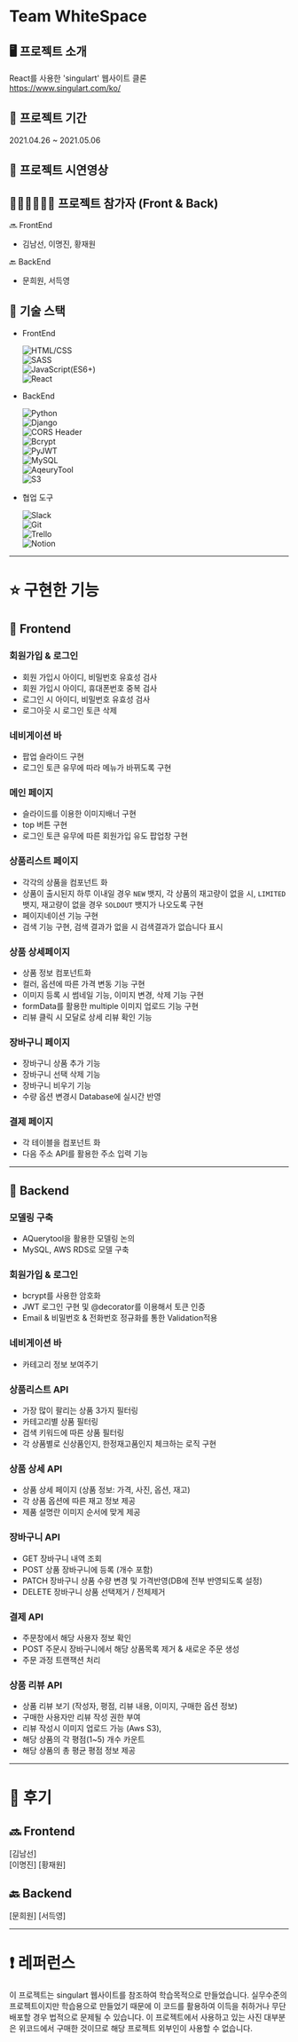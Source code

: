 # Team WhiteSpace

## 🖥 프로젝트 소개

React를 사용한 'singulart' 웹사이트 클론  
https://www.singulart.com/ko/

## 📅 프로젝트 기간

2021.04.26 ~ 2021.05.06

## 🎥 프로젝트 시연영상


## 👩🏻‍💻🧑🏻‍💻 프로젝트 참가자 (Front & Back)

🔜 FrontEnd

- 김남선, 이명진, 황재원

🔙 BackEnd

- 문희원, 서득영

## 🔧 기술 스택

- FrontEnd

  ![HTML/CSS](https://img.shields.io/badge/-HTML/CSS-E44D26)  
  ![SASS](https://img.shields.io/badge/-SASS-ff69b4)  
  ![JavaScript(ES6+)](<https://img.shields.io/badge/-JavaScript(ES6%2B)-F0DB4D>)  
  ![React](https://img.shields.io/badge/-React-blue)

- BackEnd

  ![Python](https://img.shields.io/badge/-Python-376FA0)  
  ![Django](https://img.shields.io/badge/-Django-043829)  
  ![CORS Header](<https://img.shields.io/badge/-CORS Header-F0DB4D>)  
  ![Bcrypt](https://img.shields.io/badge/-Bcrypt-2A334C)  
  ![PyJWT](https://img.shields.io/badge/-PyJWT-black)  
  ![MySQL](https://img.shields.io/badge/-MySQL-DD8A00)  
  ![AqeuryTool](https://img.shields.io/badge/-AqeuryTool-6A9CA7)  
  ![S3](https://img.shields.io/badge/-S3-DA5041)

- 협업 도구

  ![Slack](https://img.shields.io/badge/-Slack-D91D57)  
  ![Git](https://img.shields.io/badge/-Git-black)  
  ![Trello](https://img.shields.io/badge/-Trello-036AA7) <br>
  ![Notion](https://img.shields.io/badge/-Notion-000000)  

---

# ⭐️ 구현한 기능

## 🌱 Frontend

### 회원가입 & 로그인

- 회원 가입시 아이디, 비밀번호 유효성 검사
- 회원 가입시 아이디, 휴대폰번호 중복 검사
- 로그인 시 아이디, 비밀번호 유효성 검사
- 로그아웃 시 로그인 토큰 삭제

### 네비게이션 바

- 팝업 슬라이드 구현
- 로그인 토큰 유무에 따라 메뉴가 바뀌도록 구현

### 메인 페이지

- 슬라이드를 이용한 이미지배너 구현
- top 버튼 구현
- 로그인 토큰 유무에 따른 회원가입 유도 팝업창 구현

### 상품리스트 페이지

- 각각의 상품을 컴포넌트 화
- 상품이 출시된지 하루 이내일 경우 `NEW` 뱃지, 각 상품의 재고량이 없을 시, `LIMITED` 뱃지, 재고량이 없을 경우 `SOLDOUT` 뱃지가 나오도록 구현
- 페이지네이션 기능 구현
- 검색 기능 구현, 검색 결과가 없을 시 검색결과가 없습니다 표시

### 상품 상세페이지

- 상품 정보 컴포넌트화
- 컬러, 옵션에 따른 가격 변동 기능 구현
- 이미지 등록 시 썸네일 기능, 이미지 변경, 삭제 기능 구현
- formData를 활용한 multiple 이미지 업로드 기능 구현
- 리뷰 클릭 시 모달로 상세 리뷰 확인 기능

### 장바구니 페이지

- 장바구니 상품 추가 기능
- 장바구니 선택 삭제 기능
- 장바구니 비우기 기능
- 수량 옵션 변경시 Database에 실시간 반영

### 결제 페이지

- 각 테이블을 컴포넌트 화
- 다음 주소 API를 활용한 주소 입력 기능

---

## 🌱 Backend

### 모델링 구축

- AQuerytool을 활용한 모델링 논의
- MySQL, AWS RDS로 모델 구축

### 회원가입 & 로그인

- bcrypt를 사용한 암호화
- JWT 로그인 구현 및 @decorator를 이용해서 토큰 인증
- Email & 비밀번호 & 전화번호 정규화를 통한 Validation적용

### 네비게이션 바

- 카테고리 정보 보여주기

### 상품리스트 API

- 가장 많이 팔리는 상품 3가지 필터링
- 카테고리별 상품 필터링
- 검색 키워드에 따른 상품 필터링
- 각 상품별로 신상품인지, 한정재고품인지 체크하는 로직 구현

### 상품 상세 API

- 상품 상세 페이지 (상품 정보: 가격, 사진, 옵션, 재고)
- 각 상품 옵션에 따른 재고 정보 제공
- 제품 설명란 이미지 순서에 맞게 제공

### 장바구니 API

- GET 장바구니 내역 조회
- POST 상품 장바구니에 등록 (개수 포함)
- PATCH 장바구니 상품 수량 변경 및 가격반영(DB에 전부 반영되도록 설정)
- DELETE 장바구니 상품 선택제거 / 전체제거

### 결제 API

- 주문창에서 해당 사용자 정보 확인
- POST 주문시 장바구니에서 해당 상품목록 제거 & 새로운 주문 생성
- 주문 과정 트랜잭션 처리

### 상품 리뷰 API

- 상품 리뷰 보기 (작성자, 평점, 리뷰 내용, 이미지, 구매한 옵션 정보)
- 구매한 사용자만 리뷰 작성 권한 부여
- 리뷰 작성시 이미지 업로드 가능 (Aws S3),
- 해당 상품의 각 평점(1~5) 개수 카운트
- 해당 상품의 총 평균 평점 정보 제공

---

# 👥 후기

## 🔜 Frontend

[김남선]  
[이명진] 
[황재원]

## 🔙 Backend

[문희원]
[서득영]

---

# ❗️ 레퍼런스

이 프로젝트는 singulart 웹사이트를 참조하여 학습목적으로 만들었습니다.
실무수준의 프로젝트이지만 학습용으로 만들었기 때문에 이 코드를 활용하여 이득을 취하거나 무단 배포할 경우 법적으로 문제될 수 있습니다.
이 프로젝트에서 사용하고 있는 사진 대부분은 위코드에서 구매한 것이므로 해당 프로젝트 외부인이 사용할 수 없습니다.
